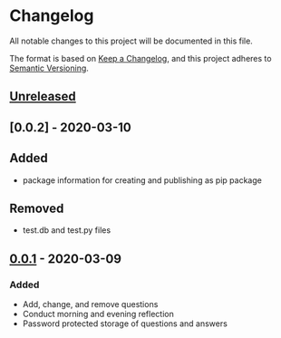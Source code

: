 # Changelog
All notable changes to this project will be documented in this file.

The format is based on [Keep a Changelog](https://keepachangelog.com/en/1.0.0/),
and this project adheres to [Semantic Versioning](https://semver.org/spec/v2.0.0.html).

## [Unreleased]

## [0.0.2] - 2020-03-10
## Added
- package information for creating and publishing as pip package

## Removed
- test.db and test.py files

## [0.0.1] - 2020-03-09
### Added
- Add, change, and remove questions  
- Conduct morning and evening reflection
- Password protected storage of questions and answers

[Unreleased]: https://github.com/stefanthaler/daily-reflection/compare/v0.0.1...HEAD
[0.0.1]: https://github.com/stefanthaler/daily-reflection/releases/tag/v0.0.1
